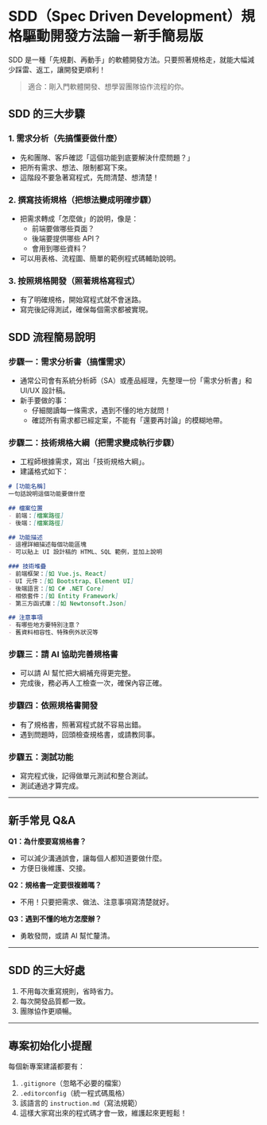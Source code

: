 

# SDD（Spec Driven Development）規格驅動開發方法論－新手簡易版

SDD 是一種「先規劃、再動手」的軟體開發方法。只要照著規格走，就能大幅減少踩雷、返工，讓開發更順利！

> 適合：剛入門軟體開發、想學習團隊協作流程的你。



## SDD 的三大步驟

### 1. 需求分析（先搞懂要做什麼）

- 先和團隊、客戶確認「這個功能到底要解決什麼問題？」
- 把所有需求、想法、限制都寫下來。
- 這階段不要急著寫程式，先問清楚、想清楚！

### 2. 撰寫技術規格（把想法變成明確步驟）

- 把需求轉成「怎麼做」的說明，像是：
  - 前端要做哪些頁面？
  - 後端要提供哪些 API？
  - 會用到哪些資料？
- 可以用表格、流程圖、簡單的範例程式碼輔助說明。

### 3. 按照規格開發（照著規格寫程式）

- 有了明確規格，開始寫程式就不會迷路。
- 寫完後記得測試，確保每個需求都被實現。



## SDD 流程簡易說明

### 步驟一：需求分析書（搞懂需求）

- 通常公司會有系統分析師（SA）或產品經理，先整理一份「需求分析書」和 UI/UX 設計稿。
- 新手要做的事：
  - 仔細閱讀每一條需求，遇到不懂的地方就問！
  - 確認所有需求都已經定案，不能有「還要再討論」的模糊地帶。

### 步驟二：技術規格大綱（把需求變成執行步驟）

- 工程師根據需求，寫出「技術規格大綱」。
- 建議格式如下：


```markdown
# [功能名稱]
一句話說明這個功能要做什麼

## 檔案位置
- 前端：[檔案路徑]
- 後端：[檔案路徑]

## 功能描述
- 這裡詳細描述每個功能區塊
- 可以貼上 UI 設計稿的 HTML、SQL 範例，並加上說明

### 技術堆疊
- 前端框架：[如 Vue.js、React]
- UI 元件：[如 Bootstrap、Element UI]
- 後端語言：[如 C# .NET Core]
- 相依套件：[如 Entity Framework]
- 第三方函式庫：[如 Newtonsoft.Json]

## 注意事項
- 有哪些地方要特別注意？
- 舊資料相容性、特殊例外狀況等
```


### 步驟三：請 AI 協助完善規格書

- 可以請 AI 幫忙把大綱補充得更完整。
- 完成後，務必再人工檢查一次，確保內容正確。

### 步驟四：依照規格書開發

- 有了規格書，照著寫程式就不容易出錯。
- 遇到問題時，回頭檢查規格書，或請教同事。

### 步驟五：測試功能

- 寫完程式後，記得做單元測試和整合測試。
- 測試通過才算完成。

---


## 新手常見 Q&A

**Q1：為什麼要寫規格書？**

- 可以減少溝通誤會，讓每個人都知道要做什麼。
- 方便日後維護、交接。

**Q2：規格書一定要很複雜嗎？**

- 不用！只要把需求、做法、注意事項寫清楚就好。

**Q3：遇到不懂的地方怎麼辦？**

- 勇敢發問，或請 AI 幫忙釐清。

---


## SDD 的三大好處

1. 不用每次重寫規則，省時省力。
2. 每次開發品質都一致。
3. 團隊協作更順暢。

---


## 專案初始化小提醒

每個新專案建議都要有：

1. `.gitignore`（忽略不必要的檔案）
2. `.editorconfig`（統一程式碼風格）
3. 該語言的 `instruction.md`（寫法規範）
4. 這樣大家寫出來的程式碼才會一致，維護起來更輕鬆！

